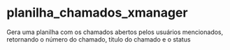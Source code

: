 # planilha_chamados_xmanager
Gera uma planilha com os chamados abertos pelos usuários mencionados, retornando o número do chamado, titulo do chamado e o status

